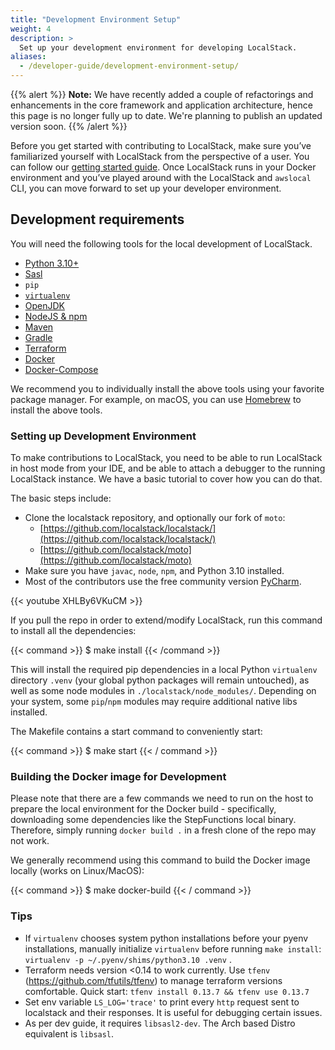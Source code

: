 ```yaml
---
title: "Development Environment Setup"
weight: 4
description: >
  Set up your development environment for developing LocalStack.
aliases:
  - /developer-guide/development-environment-setup/
---
```


{{% alert %}}
**Note:** We have recently added a couple of refactorings and enhancements in the core framework and application architecture, hence this page is no longer fully up to date. We're planning to publish an updated version soon.
{{% /alert %}}

Before you get started with contributing to LocalStack, make sure you’ve familiarized yourself with LocalStack from the perspective of a user. You can follow our [getting started guide](https://docs.localstack.cloud/get-started/). Once LocalStack runs in your Docker environment and you’ve played around with the LocalStack and `awslocal` CLI, you can move forward to set up your developer environment.

## Development requirements

You will need the following tools for the local development of LocalStack.

* [Python 3.10+](https://www.python.org/downloads/)
* [Sasl](https://packages.debian.org/buster/libsasl2-2)
* `pip`
* [`virtualenv`](https://pypi.org/project/virtualenv/)
* [OpenJDK](https://openjdk.org/install/)
* [NodeJS & npm](https://nodejs.org/en/download/)
* [Maven](https://maven.apache.org/download.cgi)
* [Gradle](https://gradle.org/install/)
* [Terraform](https://www.terraform.io/downloads)
* [Docker](https://docs.docker.com/desktop/)
* [Docker-Compose](https://docs.docker.com/compose/install/)

We recommend you to individually install the above tools using your favorite package manager. For example, on macOS, you can use [Homebrew](https://brew.sh/) to install the above tools.

### Setting up Development Environment

To make contributions to LocalStack, you need to be able to run LocalStack in host mode from your IDE, and be able to attach a debugger to the running LocalStack instance. We have a basic tutorial to cover how you can do that.

The basic steps include:

*   Clone the localstack repository, and optionally our fork of `moto`:
    -   [https://github.com/localstack/localstack/](https://github.com/localstack/localstack/)
    -   [https://github.com/localstack/moto](https://github.com/localstack/moto)
*   Make sure you have `javac`, `node`, `npm`, and Python 3.10 installed.
*   Most of the contributors use the free community version [PyCharm](https://www.jetbrains.com/pycharm/).

{{< youtube XHLBy6VKuCM >}}

If you pull the repo in order to extend/modify LocalStack, run this command to install all the dependencies:

{{< command >}}
$ make install
{{< /command >}}

This will install the required pip dependencies in a local Python `virtualenv` directory `.venv` (your global python packages will remain untouched), as well as some node modules in `./localstack/node_modules/`. Depending on your system, some `pip`/`npm` modules may require additional native libs installed.

The Makefile contains a start command to conveniently start:

{{< command >}}
$ make start
{{< / command >}}

### Building the Docker image for Development

Please note that there are a few commands we need to run on the host to prepare the local environment for the Docker build - specifically, downloading some dependencies like the StepFunctions local binary. Therefore, simply running `docker build .` in a fresh clone of the repo may not work.

We generally recommend using this command to build the Docker image locally (works on Linux/MacOS):

{{< command >}}
$ make docker-build
{{< / command >}}

### Tips

* If `virtualenv` chooses system python installations before your pyenv installations, manually initialize `virtualenv` before running `make install`: `virtualenv -p ~/.pyenv/shims/python3.10 .venv` .
* Terraform needs version <0.14 to work currently. Use `tfenv` (<https://github.com/tfutils/tfenv>) to manage terraform versions comfortable. Quick start: `tfenv install 0.13.7 && tfenv use 0.13.7`
* Set env variable `LS_LOG='trace'` to print every `http` request sent to localstack and their responses. It is useful for debugging certain issues.
* As per dev guide, it requires `libsasl2-dev`. The Arch based Distro equivalent is `libsasl`.

